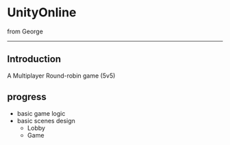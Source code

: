 # UnityOnline #
from George

---

## Introduction ##
 A Multiplayer Round-robin game (5v5)  

## progress  ##
- basic game logic
- basic scenes design
	- Lobby
	- Game 

